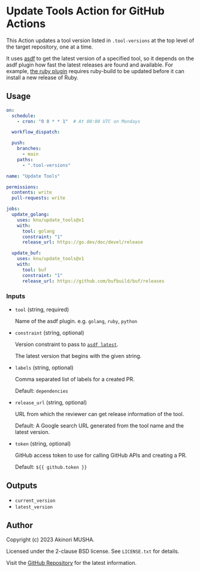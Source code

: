# Update Tools Action for GitHub Actions

This Action updates a tool version listed in `.tool-versions` at the top level of the target repository, one at a time.

It uses [asdf](https://asdf-vm.com/) to get the latest version of a specified tool, so it depends on the asdf plugin how fast the latest releases are found and available.  For example, [the ruby plugin](https://github.com/asdf-vm/asdf-ruby) requires ruby-build to be updated before it can install a new release of Ruby.

## Usage

``` yaml
on:
  schedule:
    - cron: "0 0 * * 1"  # At 00:00 UTC on Mondays

  workflow_dispatch:

  push:
    branches:
      - main
    paths:
      - ".tool-versions"

name: "Update Tools"

permissions:
  contents: write
  pull-requests: write

jobs:
  update_golang:
    uses: knu/update_tools@v1
    with:
      tool: golang
      constraint: "1"
      release_url: https://go.dev/doc/devel/release

  update_buf:
    uses: knu/update_tools@v1
    with:
      tool: buf
      constraint: "1"
      release_url: https://github.com/bufbuild/buf/releases
```

### Inputs

- `tool` (string, required)

  Name of the asdf plugin.  e.g. `golang`, `ruby`, `python`

- `constraint` (string, optional)

  Version constraint to pass to [`asdf latest`](https://asdf-vm.com/manage/versions.html#show-latest-stable-version).

  The latest version that begins with the given string.

- `labels` (string, optional)

  Comma separated list of labels for a created PR.

  Default: `dependencies`

- `release_url` (string, optional)

  URL from which the reviewer can get release information of the tool.

  Default: A Google search URL generated from the tool name and the latest version.

- `token` (string, optional)

  GitHub access token to use for calling GitHub APIs and creating a PR.

  Default: `${{ github.token }}`

## Outputs

- `current_version`
- `latest_version`

## Author

Copyright (c) 2023 Akinori MUSHA.

Licensed under the 2-clause BSD license.  See `LICENSE.txt` for details.

Visit the [GitHub Repository](https://github.com/knu/update-tools) for the latest information.
